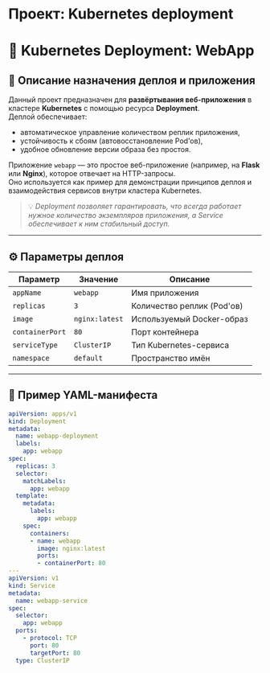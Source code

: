 # Проект: Kubernetes deployment

# 🚀 Kubernetes Deployment: WebApp

## 🧩 Описание назначения деплоя и приложения

Данный проект предназначен для **развёртывания веб-приложения** в кластере **Kubernetes** с помощью ресурса **Deployment**.  
Деплой обеспечивает:
- автоматическое управление количеством реплик приложения,
- устойчивость к сбоям (автовосстановление Pod’ов),
- удобное обновление версии образа без простоя.

Приложение `webapp` — это простое веб-приложение (например, на **Flask** или **Nginx**), которое отвечает на HTTP-запросы.  
Оно используется как пример для демонстрации принципов деплоя и взаимодействия сервисов внутри кластера Kubernetes.

> 💡 *Deployment позволяет гарантировать, что всегда работает нужное количество экземпляров приложения, а Service обеспечивает к ним стабильный доступ.*

---

## ⚙️ Параметры деплоя

| Параметр | Значение | Описание |
|-----------|-----------|----------|
| `appName` | `webapp` | Имя приложения |
| `replicas` | `3` | Количество реплик (Pod'ов) |
| `image` | `nginx:latest` | Используемый Docker-образ |
| `containerPort` | `80` | Порт контейнера |
| `serviceType` | `ClusterIP` | Тип Kubernetes-сервиса |
| `namespace` | `default` | Пространство имён |

---

## 🧾 Пример YAML-манифеста

```yaml
apiVersion: apps/v1
kind: Deployment
metadata:
  name: webapp-deployment
  labels:
    app: webapp
spec:
  replicas: 3
  selector:
    matchLabels:
      app: webapp
  template:
    metadata:
      labels:
        app: webapp
    spec:
      containers:
      - name: webapp
        image: nginx:latest
        ports:
        - containerPort: 80
---
apiVersion: v1
kind: Service
metadata:
  name: webapp-service
spec:
  selector:
    app: webapp
  ports:
    - protocol: TCP
      port: 80
      targetPort: 80
  type: ClusterIP
